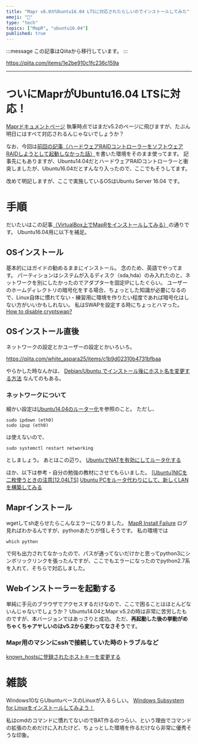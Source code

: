 ```yaml
---
title: "Mapr v6.0がUbuntu16.04 LTSに対応されたらしいのでインストールしてみた"
emoji: "📝"
type: "tech"
topics: ["MapR", "ubuntu16.04"]
published: true
---
```


:::message
この記事はQiitaから移行しています。
:::

https://qiita.com/items/1e2be910c1fc236c159a

---

# ついにMaprがUbuntu16.04 LTSに対応！
<a href="https://maprdocs.mapr.com/home/">Maprドキュメントページ</a>
執筆時点ではまだv5.2のページに飛びますが、たぶん明日にはすべて対応されるんじゃないでしょうか？

なお、今回は<a href="https://qiita.com/nomurasan/items/4aed21a7036daeab3e7d">前回の記事（ハードウェアRAIDコントローラーをソフトウェアRAIDしようとして起動しなかった話）</a>を書いた環境をそのまま使ってます。
記事先にもありますが、Ubuntu14.04だとハードウェアRAIDコントローラーと衝突しましたが、Ubuntu16.04だとすんなり入ったので、ここでもそうしてます。

改めて明記しますが、ここで実施しているOSはUbuntu Server 16.04 です。

# 手順
だいたいはこの記事<a href="https://qiita.com/bigt23/items/26f56b73df8996ede61b">（VirtualBox上でMapRをインストールしてみる）</a>の通りです。
Ubuntu16.04用に以下を補足。

## OSインストール
基本的にはガイドの勧めるままにインストール。
念のため、英語でやってます。
パーティションはシステムが入るディスク（sda,hda）のみ入れたのと、ネットワークを別にしたかったのでアダプターを固定IPにしたぐらい。
ユーザーのホームディレクトリの暗号化をする場合、ちょっとした知識が必要になるので、Linux自体に慣れてない・練習用に環境を作りたい程度であれば暗号化はしない方がいいかもしれない。
私はSWAPを設定する時にちょっとハマった。
<a href="https://askubuntu.com/questions/34519/how-to-disable-cryptswap">How to disable cryptswap?</a>

## OSインストール直後
ネットワークの設定とかユーザーの設定とかいろいろ。

<a href="ubuntu ユーザを追加して sudo 権限をつける">https://qiita.com/white_aspara25/items/c1b9d02310b4731bfbaa</a>
<a href="http://itpro.nikkeibp.co.jp/article/COLUMN/20060227/230926/"></a>

やらかした時なんかは、
<a href="http://tatsuyaoiw.hatenablog.com/entry/2012/07/13/003954">Debian/Ubuntu でインストール後にホスト名を変更する方法</a>
なんてのもある。

### ネットワークについて
細かい設定は<a href="https://qiita.com/koshilife/items/2fa1436248f1d4938861">Ubuntu14.04のルーター化</a>を参照のこと。
ただし、

```
sudo ipdown (eth0)
sudo ipup (eth0)
```

は使えないので、

```
sudo systemctl restart networking
```

としましょう。
あとはこの辺り。
<a href="http://maruchan-shiro123.hatenablog.com/entry/2015/04/05/181854">UbuntuでNATを有効にしてルータ化する</a>

ほか、以下は参考・自分の勉強の教材にさせてもらいました。
<a href="http://shasou.blogspot.jp/2012/09/ubuntunic1204lts.html">[Ubuntu]NICを二枚使うときの注意[12.04LTS]</a>
<a href="http://www.clear-code.com/blog/2010/11/19.html">Ubuntu PCをルータ代わりにして、新しくLANを構築してみる</a>

## Maprインストール
wgetしてsh走らせたらこんなエラーになりました。
<a href="https://community.mapr.com/thread/22132-mapr-install-failure">MapR Install Failure</a>
ログ見ればわかるんですが、pythonあたりが怪しそうです。
私の環境では

```
which python
```

で何も出力されてなかったので、パスが通ってないだけかと思ってpython3にシンボリックリンクを張ったんですが、ここでもエラーになったのでpython2.7系を入れて、そちらで対応しました。

## Webインストーラーを起動する
単純に手元のブラウザでアクセスするだけなので、ここで困ることはほとんどないんじゃないでしょうか？
Ubuntu14.04とMapr v5.2の時は非常に苦労したものですが、本バージョンではあっさりと成功。
ただ、**再起動した後の挙動がめちゃくちゃアヤしいのはv5.2から変わってなさそう**です。

### Mapr用のマシンにsshで接続していた時のトラブルなど
<a href="https://blog.mittostar.info/2012/11/10/known_hostsに登録されたホストキーを変更する/">known_hostsに登録されたホストキーを変更する</a>

# 雑談
Windows10ならUbuntuベースのLinuxが入るらしい。
<a href="https://qiita.com/Aruneko/items/c79810b0b015bebf30bb">Windows Subsystem for Linuxをインストールしてみよう！</a>

私はcmdのコマンドに慣れてないのでBAT作るのつらい、という理由でコマンドの拡張のためだけに入れたけど、ちょっとした環境を作るだけなら非常に優秀そうな印象。


